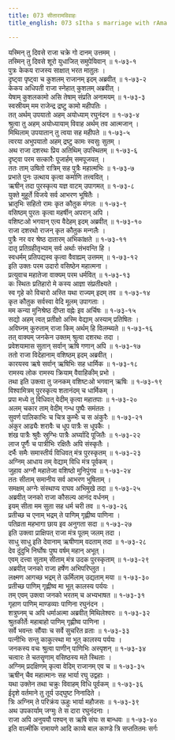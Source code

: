 ```yaml
---
title: 073 सीतारामविवाहः
title_english: 073 sItha s marriage with rAma

---
```

यस्मिन् तु दिवसे राजा चक्रे गो दानम् उत्तमम् ।  
तस्मिन् तु दिवसे शूरो युधाजित् समुपेयिवान् ॥ १-७३-१  
पुत्रः केकय राजस्य साक्षात् भरत मातुलः ।  
दृष्ट्वा पृष्ट्वा च कुशलम् राजानम् इदम् अब्रवीत् ॥ १-७३-२  
केकय अधिपती राजा स्नेहात् कुशलम् अब्रवीत् ।  
येषाम् कुशलकामो असि तेषाम् संप्रति अनामयम् ॥ १-७३-३  
स्वस्रीयम् मम राजेन्द्र द्रष्टु कामो महीपतिः ।  
तत् अर्थम् उपयातो अहम् अयोध्याम् रघुनंदन ॥ १-७३-४  
श्रुत्वा तु अहम् अयोध्यायाम् विवाह अर्थम् तव आत्मजान् ।  
मिथिलाम् उपयातान् तु त्वया सह महीपते ॥ १-७३-५  
त्वरया अभुपयातो अहम् द्रष्टु कामः स्वसुः सुतम् ।  
अथ राजा दशरथः प्रिय अतिथिम् उपस्थितम् ॥ १-७३-६  
दृष्ट्वा परम सत्कारैः पूजार्हम् समपूजयत् ।  
ततः ताम् उषितो रात्रिम् सह पुत्रैः महात्मभिः ॥ १-७३-७  
प्रभाते पुनः उत्थाय कृत्वा कर्माणि तत्त्ववित् ।  
ऋषीन् तदा पुरस्कृत्य यज्ञ वाटम् उपागमत् ॥ १-७३-८  
युक्ते मुहूर्ते विजये सर्व आभरण भूषितैः ।  
भ्रातृभिः सहितो रामः कृत कौतुक मंगलः ॥ १-७३-९  
वसिष्ठम् पुरतः कृत्वा महर्षीन् अपरान् अपि ।  
वशिष्टःओ भगवान् एत्य वैदेहम् इदम् अब्रवीत् ॥ १-७३-१०  
राजा दशरथो राजन् कृत कौतुक मन्गलैः ।  
पुत्रैः नर वर श्रेष्ठ दातारम् अभिकांक्षते ॥ १-७३-११  
दातृ प्रतिग्रहीतृभ्याम् सर्व अर्थाः संभवन्ति हि ।  
स्वधर्मम् प्रतिपद्यस्व कृत्वा वैवाह्यम् उत्तमम् ॥ १-७३-१२  
इति उक्तः परम उदारो वसिष्ठेन महात्मना ।  
प्रत्युवाच महातेजा वाक्यम् परम धर्मवित् ॥ १-७३-१३  
कः स्थितः प्रतिहारो मे कस्य आज्ञा संप्रतीक्ष्यते ।  
स्व गृहे को विचारो अस्ति यथा राज्यम् इदम् तव ॥ १-७३-१४  
कृत कौतुक सर्वस्वा वेदि मूलम् उपागताः ।  
मम कन्या मुनिश्रेष्ठ दीप्ता वह्नेः इव अर्चिषः ॥ १-७३-१५  
सद्यो अहम् त्वत् प्रतीक्षो अस्मि वेद्याम् अस्याम् प्रतिषितः ।  
अविघ्नम् कुरुताम् राजा किम् अर्थम् हि विलम्ब्यते ॥ १-७३-१६  
तत् वाक्यम् जनकेन उक्तम् श्रुत्वा दशरथः तदा ।  
प्रवेशयामास सुतान् सर्वान् ऋषि गणान् अपि ॥ १-७३-१७  
ततो राजा विदेहानाम् वशिष्ठम् इदम् अब्रवीत् ।  
कारयस्व ऋषे सर्वान् ऋषिभिः सह धार्मिक ॥ १-७३-१८  
रामस्य लोक रामस्य क्रियाम् वैवाहिकीम् प्रभो ।  
तथा इति उक्त्वा तु जनकम् वशिष्टःओ भगवान् ऋषिः ॥ १-७३-१९  
विश्वामित्रम् पुरस्कृत्य शतानंदम् च धार्मिकम् ।  
प्रपा मध्ये तु विधिवत् वेदीम् कृत्वा महातपाः ॥ १-७३-२०  
अलम् चकार ताम् वेदीम् गन्ध पुष्पैः समंततः ।  
सुवर्ण पालिकाभिः च चित्र कुम्भैः च स अंकुरैः ॥ १-७३-२१  
अंकुर आढ्यैः शरावैः च धूप पात्रैः स धूपकैः ।  
शंख पात्रैः श्रुवैः स्रुग्भिः पात्रैः अर्घ्यादि पूजितैः ॥ १-७३-२२  
लाज पूर्णैः च पात्रीभिः रक्षितैः अपि संस्कृतैः ।  
दर्भैः समैः समास्तीर्य विधिवत् मंत्र पुरस्कृतम् ॥ १-७३-२३  
अग्निम् आधाय तम् वेद्याम् विधि मंत्र पूर्वकम् ।  
जुहाव अग्नौ महातेजा वशिष्ठो मुनिपुंगव ॥ १-७३-२४  
ततः सीताम् समानीय सर्व आभरण भुषिताम् ।  
समक्षम् अग्नेः संस्थाप्य राघव अभिमुखे तदा ॥ १-७३-२५  
अब्रवीत् जनको राजा कौसल्य आनंद वर्धनम् ।  
इयम् सीता मम सुता सह धर्म चरी तव ॥ १-७३-२६  
प्रतीच्छ च एनाम् भद्रम् ते पाणिम् गृह्णीष्व पाणिना ।  
पतिव्रता महभागा छाय इव अनुगता सदा ॥ १-७३-२७  
इति उक्त्वा प्राक्षिपत् राजा मंत्र पूतम् जलम् तदा ।  
साधु साधु इति देवानाम् ऋषीणाम् वदताम् तदा ॥ १-७३-२८  
देव दुंदुभि निर्घोषः पुष्प वर्षम् महान् अभूत् ।  
एवम् दत्त्वा सुताम् सीताम् मंत्र उदक पुरस्कृताम् ॥ १-७३-२९  
अब्रवीत् जनको राजा हर्षेण अभिपरिप्लुत ।  
लक्ष्मण आगच्छ भद्रम् ते ऊर्मिलाम् उद्यताम् मया ॥ १-७३-३०  
प्रतीच्छ पाणिम् गृह्णीष्व मा भूत् कालस्य पर्ययः ।  
तम् एवम् उक्त्वा जनको भरतम् च अभ्यभाषत ॥ १-७३-३१  
गृहाण पाणिम् माण्डव्याः पाणिना रघुनंदन ।  
शत्रुघ्नम् च अपि धर्माअत्मा अब्रवीत् मिथिलेश्वरः ॥ १-७३-३२  
श्रुतकीर्तेः महाबाहो पाणिम् गृह्णीष्व पाणिना ।  
सर्वे भवन्तः सौंयाः च सर्वे सुचरित व्रताः ॥ १-७३-३३  
पत्नीभिः सन्तु काकुत्स्था मा भूत् कालस्य पर्ययः ।  
जनकस्य वचः श्रुत्वा पाणीन् पाणिभिः अस्पृशन् ॥ १-७३-३४  
चत्वारः ते चतसॄणाम् वसिष्ठस्य मते स्थिताः ।  
अग्निम् प्रदक्षिणम् कृत्वा वेदिम् राजानम् एव च ॥ १-७३-३५  
ऋषीन् चैव महात्मानः सह भार्या रघु उद्वहाः ।  
यथा उक्तेन तथा चक्रुः विवाहम् विधि पूर्वकम् ॥ १-७३-३६  
ईदृशे वर्तमाने तु तूर्य उद्घुष्ट निनादिते ।  
त्रिः अग्निम् ते परिक्रंय ऊहुः भार्या महौजसः ॥ १-७३-३९  
अथ उपकार्याम् जग्मुः ते स दारा रघुनंदनाः ।  
राजा अपि अनुययौ पश्यन् स ऋषि संघः स बान्धवः ॥ १-७३-४०  
इति वाल्मीकि रामायणे आदि काव्ये बाल काण्डे त्रि सप्ततितमः सर्गः